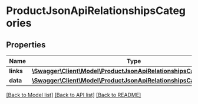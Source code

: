 # ProductJsonApiRelationshipsCategories

## Properties
Name | Type | Description | Notes
------------ | ------------- | ------------- | -------------
**links** | [**\Swagger\Client\Model\ProductJsonApiRelationshipsCategoriesLinks**](ProductJsonApiRelationshipsCategoriesLinks.md) |  | [optional] 
**data** | [**\Swagger\Client\Model\ProductJsonApiRelationshipsCategoriesData[]**](ProductJsonApiRelationshipsCategoriesData.md) |  | [optional] 

[[Back to Model list]](../../README.md#documentation-for-models) [[Back to API list]](../../README.md#documentation-for-api-endpoints) [[Back to README]](../../README.md)

